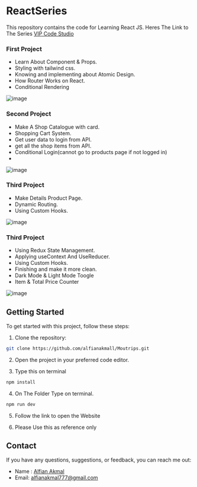 # ReactSeries
This repository contains the code for Learning React JS. Heres The Link to The Series [VIP Code Studio](https://www.youtube.com/playlist?list=PLmF_zPV9ZcP346sttD4Vs2VROLlIp5kPz)


### First Project
- Learn About Component & Props.
- Styling with tailwind css.
- Knowing and implementing about Atomic Design.
- How Router Works on React.
- Conditional Rendering

![image](https://github.com/alfianakmall/ReactSeries/assets/81949969/151c0517-9ad4-4d07-a966-0e885c72647b)

### Second Project
- Make A Shop Catalogue with card.
- Shopping Cart System.
- Get user data to login from API.
- get all the shop items from API.
- Conditional Login(cannot go to products page if not logged in)
- 
![image](https://github.com/alfianakmall/ReactSeries/assets/81949969/e4296bdd-0d1a-4f5a-90fd-8a64870ca70a)

### Third Project
- Make Details Product Page.
- Dynamic Routing.
- Using Custom Hooks.

![image](https://github.com/alfianakmall/ReactSeries/assets/81949969/de5e56f2-fac5-4bca-bda9-1b1e0c00bd3b)

### Third Project
- Using Redux State Management.
- Applying useContext And UseReducer.
- Using Custom Hooks.
- Finishing and make it more clean.
- Dark Mode & Light Mode Toogle
- Item & Total Price Counter

![image](https://github.com/alfianakmall/ReactSeries/assets/81949969/c820c3ea-1245-44b9-b3a0-4fdbadebd681)

## Getting Started

To get started with this project, follow these steps:

1. Clone the repository:

```bash
git clone https://github.com/alfianakmall/Moutrips.git
```

2. Open the project in your preferred code editor.

3. Type this on terminal
```bash
npm install
```
4. On The Folder Type on terminal.

```bash
npm run dev
```

5. Follow the link to open the Website

6. Please Use this as reference only

## Contact

If you have any questions, suggestions, or feedback, you can reach me out:

- Name : [Alfian Akmal](https://linkedin.com/in/alfianakml)
- Email: [alfianakmal777@gmail.com](mailto:alfianakmal777@gmail.com)
